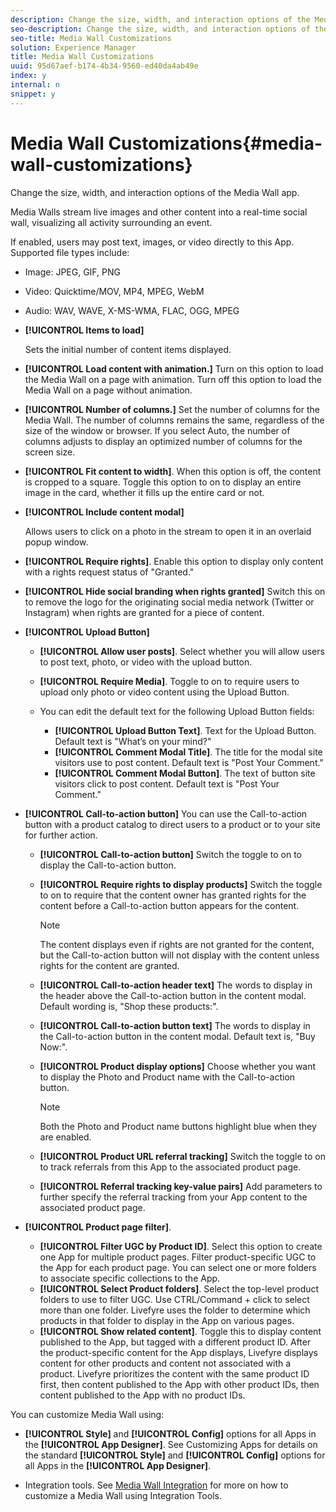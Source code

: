 ```yaml
---
description: Change the size, width, and interaction options of the Media Wall app.
seo-description: Change the size, width, and interaction options of the Media Wall app.
seo-title: Media Wall Customizations
solution: Experience Manager
title: Media Wall Customizations
uuid: 95d67aef-b174-4b34-9560-ed40da4ab49e
index: y
internal: n
snippet: y
---
```


# Media Wall Customizations{#media-wall-customizations}

Change the size, width, and interaction options of the Media Wall app.

<a id="section_onc_xtg_sy"></a>

Media Walls stream live images and other content into a real-time social wall, visualizing all activity surrounding an event.

If enabled, users may post text, images, or video directly to this App. Supported file types include:

* Image: JPEG, GIF, PNG 
* Video: Quicktime/MOV, MP4, MPEG, WebM 
* Audio: WAV, WAVE, X-MS-WMA, FLAC, OGG, MPEG

* **[!UICONTROL Items to load]**

  Sets the initial number of content items displayed. 

* **[!UICONTROL Load content with animation.]** Turn on this option to load the Media Wall on a page with animation. Turn off this option to load the Media Wall on a page without animation. 
* **[!UICONTROL Number of columns.]** Set the number of columns for the Media Wall. The number of columns remains the same, regardless of the size of the window or browser. If you select Auto, the number of columns adjusts to display an optimized number of columns for the screen size. 
* **[!UICONTROL Fit content to width]**. When this option is off, the content is cropped to a square. Toggle this option to on to display an entire image in the card, whether it fills up the entire card or not. 
* **[!UICONTROL Include content modal]**

  Allows users to click on a photo in the stream to open it in an overlaid popup window. 

* **[!UICONTROL Require rights]**. Enable this option to display only content with a rights request status of "Granted." 
* **[!UICONTROL Hide social branding when rights granted]** Switch this on to remove the logo for the originating social media network (Twitter or Instagram) when rights are granted for a piece of content. 

* **[!UICONTROL Upload Button]**

    * **[!UICONTROL Allow user posts]**. Select whether you will allow users to post text, photo, or video with the upload button. 
    * **[!UICONTROL Require Media]**. Toggle to on to require users to upload only photo or video content using the Upload Button. 
    * You can edit the default text for the following Upload Button fields:

        * **[!UICONTROL Upload Button Text]**. Text for the Upload Button. Default text is "What’s on your mind?" 
        * **[!UICONTROL Comment Modal Title]**. The title for the modal site visitors use to post content. Default text is "Post Your Comment." 
        * **[!UICONTROL Comment Modal Button]**. The text of button site visitors click to post content. Default text is "Post Your Comment."

* **[!UICONTROL Call-to-action button]** You can use the Call-to-action button with a product catalog to direct users to a product or to your site for further action.

    * **[!UICONTROL Call-to-action button]** Switch the toggle to on to display the Call-to-action button. 
    
    * **[!UICONTROL Require rights to display products]** Switch the toggle to on to require that the content owner has granted rights for the content before a Call-to-action button appears for the content.

      >[!NOTE]
      >
      >The content displays even if rights are not granted for the content, but the Call-to-action button will not display with the content unless rights for the content are granted.

    * **[!UICONTROL Call-to-action header text]** The words to display in the header above the Call-to-action button in the content modal. Default wording is, "Shop these products:". 
    
    * **[!UICONTROL Call-to-action button text]** The words to display in the Call-to-action button in the content modal. Default text is, "Buy Now:". 
    
    * **[!UICONTROL Product display options]** Choose whether you want to display the Photo and Product name with the Call-to-action button.

      >[!NOTE]
      >
      >Both the Photo and Product name buttons highlight blue when they are enabled.

    * **[!UICONTROL Product URL referral tracking]** Switch the toggle to on to track referrals from this App to the associated product page. 
    
    * **[!UICONTROL Referral tracking key-value pairs]** Add parameters to further specify the referral tracking from your App content to the associated product page.

* **[!UICONTROL Product page filter]**.

    * **[!UICONTROL Filter UGC by Product ID]**. Select this option to create one App for multiple product pages. Filter product-specific UGC to the App for each product page. You can select one or more folders to associate specific collections to the App. 
    * **[!UICONTROL Select Product folders]**. Select the top-level product folders to use to filter UGC. Use CTRL/Command + click to select more than one folder. Livefyre uses the folder to determine which products in that folder to display in the App on various pages. 
    * **[!UICONTROL Show related content]**. Toggle this to display content published to the App, but tagged with a different product ID. After the product-specific content for the App displays, Livefyre displays content for other products and content not associated with a product. Livefyre prioritizes the content with the same product ID first, then content published to the App with other product IDs, then content published to the App with no product IDs.

You can customize Media Wall using:

* **[!UICONTROL Style]** and **[!UICONTROL Config]** options for all Apps in the **[!UICONTROL App Designer]**. See Customizing Apps for details on the standard **[!UICONTROL Style]** and **[!UICONTROL Config]** options for all Apps in the **[!UICONTROL App Designer]**. 

* Integration tools. See [Media Wall Integration](../c-media-wall-integration.md#c_media_wall_integration) for more on how to customize a Media Wall using Integration Tools.

